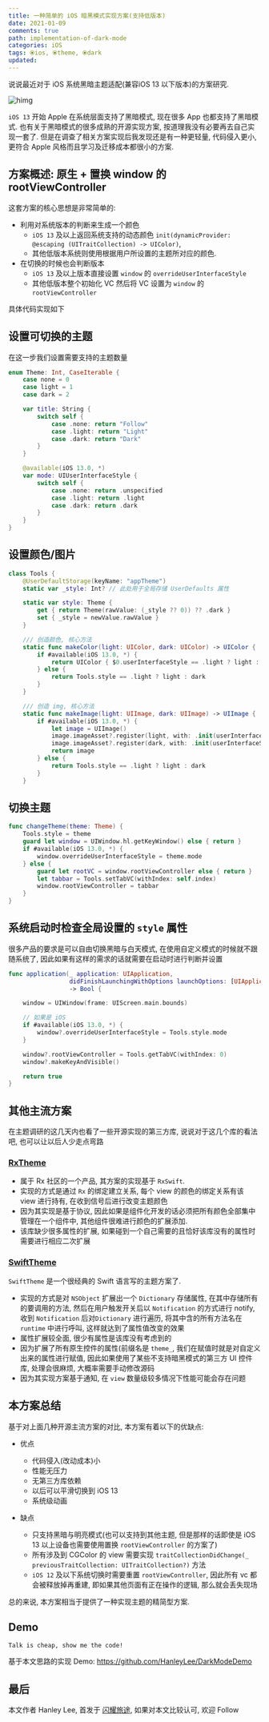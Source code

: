 ```yaml
---
title: 一种简单的 iOS 暗黑模式实现方案(支持低版本)
date: 2021-01-09
comments: true
path: implementation-of-dark-mode
categories: iOS
tags: ⦿ios, ⦿theme, ⦿dark
updated:
---
```


说说最近对于 iOS 系统黑暗主题适配(兼容iOS 13 以下版本)的方案研究.

![himg](https://a.hanleylee.com/HKMS/2021-01-10192257.jpg?x-oss-process=style/WaMa)

<!-- more -->

`iOS 13` 开始 Apple 在系统层面支持了黑暗模式, 现在很多 App 也都支持了黑暗模式. 也有关于黑暗模式的很多成熟的开源实现方案, 按道理我没有必要再去自己实现一套了. 但是在调查了相关方案实现后我发现还是有一种更轻量, 代码侵入更小, 更符合 Apple 风格而且学习及迁移成本都很小的方案.

## 方案概述: 原生 + 置换 window 的 rootViewController

这套方案的核心思想是非常简单的:

- 利用对系统版本的判断来生成一个颜色
    - `iOS 13` 及以上返回系统支持的动态颜色 `init(dynamicProvider: @escaping (UITraitCollection) -> UIColor)`,
    - 其他低版本系统则使用根据用户所设置的主题所对应的颜色.
- 在切换的时候也会判断版本
    - `iOS 13` 及以上版本直接设置 `window` 的 `overrideUserInterfaceStyle`
    - 其他低版本整个初始化 VC 然后将 VC 设置为 `window` 的 `rootViewController`

具体代码实现如下

## 设置可切换的主题

在这一步我们设置需要支持的主题数量

```swift
enum Theme: Int, CaseIterable {
    case none = 0
    case light = 1
    case dark = 2

    var title: String {
        switch self {
            case .none: return "Follow"
            case .light: return "Light"
            case .dark: return "Dark"
        }
    }

    @available(iOS 13.0, *)
    var mode: UIUserInterfaceStyle {
        switch self {
            case .none: return .unspecified
            case .light: return .light
            case .dark: return .dark
        }
    }
}
```

## 设置颜色/图片

```swift
class Tools {
    @UserDefaultStorage(keyName: "appTheme")
    static var _style: Int? // 此处用于全局存储 UserDefaults 属性

    static var style: Theme {
        get { return Theme(rawValue: (_style ?? 0)) ?? .dark }
        set { _style = newValue.rawValue }
    }

    /// 创造颜色, 核心方法
    static func makeColor(light: UIColor, dark: UIColor) -> UIColor {
        if #available(iOS 13.0, *) {
            return UIColor { $0.userInterfaceStyle == .light ? light : dark }
        } else {
            return Tools.style == .light ? light : dark
        }
    }

    /// 创造 img, 核心方法
    static func makeImage(light: UIImage, dark: UIImage) -> UIImage {
        if #available(iOS 13.0, *) {
            let image = UIImage()
            image.imageAsset?.register(light, with: .init(userInterfaceStyle: .light))
            image.imageAsset?.register(dark, with: .init(userInterfaceStyle: .dark))
            return image
        } else {
            return Tools.style == .light ? light : dark
        }
    }
```

## 切换主题

```swift
func changeTheme(theme: Theme) {
    Tools.style = theme
    guard let window = UIWindow.hl.getKeyWindow() else { return }
    if #available(iOS 13.0, *) {
        window.overrideUserInterfaceStyle = theme.mode
    } else {
        guard let rootVC = window.rootViewController else { return }
        let tabbar = Tools.setTabVC(withIndex: self.index)
        window.rootViewController = tabbar
    }
}
```

## 系统启动时检查全局设置的 `style` 属性

很多产品的要求是可以自由切换黑暗与白天模式, 在使用自定义模式的时候就不跟随系统了, 因此如果有这样的需求的话就需要在启动时进行判断并设置

```swift
func application(_ application: UIApplication,
                 didFinishLaunchingWithOptions launchOptions: [UIApplication.LaunchOptionsKey: Any]?)
                 -> Bool {

    window = UIWindow(frame: UIScreen.main.bounds)

    // 如果是 iOS
    if #available(iOS 13.0, *) {
        window?.overrideUserInterfaceStyle = Tools.style.mode
    }

    window?.rootViewController = Tools.getTabVC(withIndex: 0)
    window?.makeKeyAndVisible()

    return true
}
```

## 其他主流方案

在主题调研的这几天内也看了一些开源实现的第三方库, 说说对于这几个库的看法吧, 也可以让以后人少走点弯路

### [RxTheme](https://github.com/RxSwiftCommunity/RxTheme)

- 属于 Rx 社区的一个产品, 其方案的实现基于 `RxSwift`.
- 实现的方式是通过 `Rx` 的绑定建立关系, 每个 view 的颜色的绑定关系有该 view 进行持有, 在收到信号后进行改变主题颜色
- 因为其实现是基于协议, 因此如果是组件化开发的话必须把所有颜色全部集中管理在一个组件中, 其他组件很难进行颜色的扩展添加.
- 该库缺少很多属性的扩展, 如果碰到一个自己需要的且恰好该库没有的属性时需要进行相应二次扩展

### [SwiftTheme](https://github.com/wxxsw/SwiftTheme)

`SwiftTheme` 是一个很经典的 Swift 语言写的主题方案了.

- 实现的方式是对 `NSObject` 扩展出一个 `Dictionary` 存储属性, 在其中存储所有的要调用的方法, 然后在用户触发开关后以 `Notification` 的方式进行 notify, 收到 `Notification` 后对`Dictionary` 进行遍历, 将其中含的所有方法名在 `runtime` 中进行呼叫, 这样就达到了属性值改变的效果
- 属性扩展较全面, 很少有属性是该库没有考虑到的
- 因为扩展了所有原生控件的属性(前缀名是 `theme_`, 我们在赋值时就是对自定义出来的属性进行赋值, 因此如果使用了某些不支持暗黑模式的第三方 UI 控件库, 处理会很麻烦, 大概率需要手动修改源码
- 因为其实现方案基于通知, 在 `view` 数量级较多情况下性能可能会存在问题

## 本方案总结

基于对上面几种开源主流方案的对比, 本方案有着以下的优缺点:

- 优点

    - 代码侵入(改动成本)小
    - 性能无压力
    - 无第三方库依赖
    - 以后可以平滑切换到 iOS 13
    - 系统级动画

- 缺点

    - 只支持黑暗与明亮模式(也可以支持到其他主题, 但是那样的话即使是 iOS 13 以上设备也需要使用置换 `rootViewController` 的方案了)
    - 所有涉及到 CGColor 的 view 需要实现 `traitCollectionDidChange(_ previousTraitCollection: UITraitCollection?)` 方法
    - `iOS 12` 及以下系统切换时需要重置 `rootViewController`, 因此所有 vc 都会被释放掉再重建, 即如果其他页面有正在操作的逻辑, 那么就会丢失现场

总的来说, 本方案相当于提供了一种实现主题的精简型方案.

## Demo

`Talk is cheap, show me the code!`

基于本文思路的实现 Demo: <https://github.com/HanleyLee/DarkModeDemo>

## 最后

本文作者 Hanley Lee, 首发于 [闪耀旅途](https://www.hanleylee.com), 如果对本文比较认可, 欢迎 Follow
